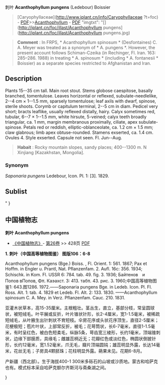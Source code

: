 刺叶 **Acanthophyllum pungens** (Ledebour) Boissier

> [Caryophyllaceae](http://www.iplant.cn/info/Caryophyllaceae ?t=foc) - [PDF](http://iplant.cn/foc/pdf/Caryophyllaceae.pdf)>>[Acanthophyllum](Acanthophyllum-刺石竹属.md) - [PDF](http://www.iplant.cn/foc/pdf/Acanthophyllum.pdf)
  "imgtxt": "[](http://iplant.cn/foc/illast/Acanthophyllum pungens](http://iplant.cn/foc/illast/Acanthophyllum pungens.jpg)

> **Comment** : 
> In FRPS, * Acanthophyllum spinosum * (Desfontaines) C. A. Meyer was treated as a synonym of * A. pungens *. However, the present account follows Schiman-Czeika (in Rechinger, Fl. Iran. 163: 285–286. 1988) in treating * A. spinosum * (including * A. fontanesii * Boissier) as a separate species restricted to Afghanistan and Iran.

## Description

Plants 15--35 cm tall. Main root stout. Stems globose caespitose, basally branched, tomentulose. Leaves horizontal or reflexed, subulate-needlelike, 2--4 cm × 1--1.5 mm, sparsely tomentulose; leaf axils with dwarf, spinose, sterile shoots. Corymb or capitulum terminal, 2--5 cm in diam. Pedicel very short; bracts leaflike, usually reflexed distally, hairy. Calyx sometimes red, tubular, 6--7 × 1--1.5 mm, white hirsute, 5-veined; calyx teeth broadly triangular, ca. 1 mm, margin membranous proximally, ciliate, apex subulate-spinose. Petals red or reddish, elliptic-oblanceolate, ca. 1.2 cm × 1.5 mm; claw glabrous; limb apex obtuse-rounded. Stamens exserted, ca. 1.4 cm. Ovules 4. Style exserted. Capsule not seen. Fl. Jun--Aug.

> **Habait** : 
> Rocky mountain slopes, sandy places; 400--1300 m. N Xinjiang [Kazakhstan, Mongolia].

### Synonym
*Saponaria pungens* Ledebour, Icon. Pl. 1: [3]. 1829.

## Sublist
"
}
## 中国植物志

**刺叶 Acanthophyllum pungens**

* [《中国植物志》](http://www.iplant.cn/frps)- [第26卷](http://www.iplant.cn/frps/vol/26) >> 428页 [PDF](http://www.iplant.cn/frps/pdf/26/428.pdf)

**1. 刺叶（中国高等植物图鉴） 图版106：6-8**

Acanthophyllum pungens (Bge.) Boiss. , Fl. Orient. 1: 561. 1867; Pax et Hoffm. in Engler u. Prantl, Nat. Pflanzenfam. 2. Aufl. 16c: 356. 1934; Schischk. in Kom. Fl. USSR 6: 784. tab. 49. fig. 3. 1936; Байтенов　и　Попов вПопов, Φπ. Каэахст. 3: 413. табπ. 43. рис. 3. 1960;中国高等植物图鉴1: 643.图1286. 1972.——Saponaria pungens Bge. in Ledeb. Icon. Pl. Fl. Ross. Alt. 1: tab. 4. 1829 et Ledeb. Fl. Alt. 2: 133. 1830. ——Acanthophyllum spinosum C. A. Mey. in Verz. Pflanzenfam. Cauc. 210. 1831.

亚灌木状草本，高15-35厘米。主根粗壮。茎丛生，直立，基部分枝，常呈圆球状，被短绒毛。叶平展或反折，叶片锥状针形，长2-4厘米，宽1-1.5毫米，被稀疏短绒毛，从叶腋生出针刺状不育短枝。伞房花序或头状花序顶生，直径2-5厘米；花梗极短；苞片叶状，上部常反折，被毛；花萼筒状，长6-7毫米，直径1-1.5毫米，有时呈红色，被白色短柔毛，纵脉5条，萼齿宽三棱形，长约1毫米，顶端锥刺状，边缘下部膜质，具缘毛；雌雄蕊柄近无；花瓣红色或淡红色，椭圆状倒披针形，长约12毫米，宽1.52毫米，爪无毛，瓣片顶端圆钝；雄蕊明显外露，长达14毫米，花丝无毛；子房具4颗胚珠；花柱明显外露。蒴果未见。花期6-8月。

产新疆（西北部）。生于海拔400-1 300米多砾石的山坡或沙质地。蒙古和哈萨克也有。模式标本采自哈萨克额尔齐斯河与斋桑湖之间。

}